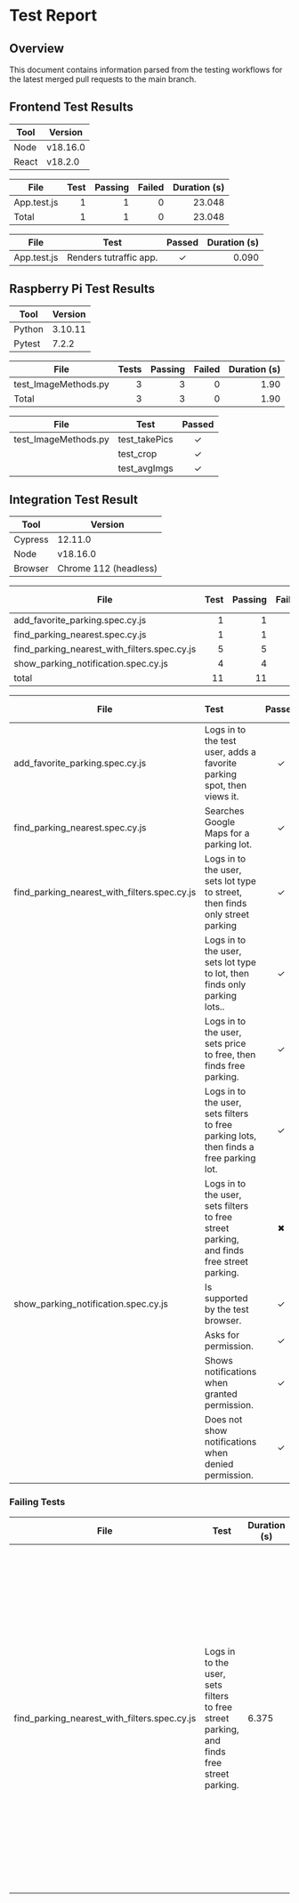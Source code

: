# Test Report

## Overview
This document contains information parsed from the testing workflows for the latest merged pull requests to the main branch.

## Frontend Test Results
| Tool | Version |
|---|---
| Node | v18.16.0
| React | v18.2.0

| File | Test | Passing | Failed | Duration (s)
|---|--:|--:|--:|---:
| App.test.js  | 1 | 1 | 0 | 23.048
| Total | 1 | 1 | 0 | 23.048

| File | Test | Passed | Duration (s)
|---|---|:-:|--:
| App.test.js | Renders tutraffic app. | ✓ | 0.090

## Raspberry Pi Test Results

| Tool | Version |
|---|---
| Python | 3.10.11
| Pytest | 7.2.2

| File | Tests | Passing | Failed | Duration (s)
|---|--:|--:|--:|---:
| test_ImageMethods.py | 3 | 3 | 0 | 1.90
| Total | 3 | 3 | 0 | 1.90

| File | Test | Passed
|---|---|:-:|
| test_ImageMethods.py | test_takePics | ✓
|| test_crop | ✓
|| test_avgImgs | ✓

## Integration Test Result

| Tool | Version |
|---|---
| Cypress | 12.11.0
| Node | v18.16.0
| Browser | Chrome 112 (headless)
                                                                                                    
| File | Test | Passing | Failed | Duration (s)
|---|--:|--:|--:|---:
| add_favorite_parking.spec.cy.js  | 1 | 1 | 0 | 15
| find_parking_nearest.spec.cy.js   | 1 | 1 | 0 | 8
| find_parking_nearest_with_filters.spec.cy.js | 5 | 5 | 0 | 46
| show_parking_notification.spec.cy.js  | 4 | 4 | 0 | 25
| total | 11 | 11 | 0 | 95

| File | Test | Passed | Duration (s)
|---|:--|:-:|--:
| add_favorite_parking.spec.cy.js | Logs in to the test user, adds a favorite parking spot, then views it.| ✓ | 10.873
|find_parking_nearest.spec.cy.js | Searches Google Maps for a parking lot. | ✓ | 3.934
|find_parking_nearest_with_filters.spec.cy.js | Logs in to the user, sets lot type to street, then finds only street parking | ✓ | 11.100
|| Logs in to the user, sets lot type to lot, then finds only parking lots.. | ✓ | 6.153
|| Logs in to the user, sets price to free, then finds free parking. | ✓ | 5.999
|| Logs in to the user, sets filters to free parking lots, then finds a free parking lot. | ✓ | 6.741
|| Logs in to the user, sets filters to free street parking, and finds free street parking. | ✖ | 6.375
|show_parking_notification.spec.cy.js| Is supported by the test browser. | ✓ | 1.241
|| Asks for permission. | ✓ | 2.742
|| Shows notifications when granted permission. | ✓ | 9.719
|| Does not show notifications when denied permission. | ✓ | 8.044

### Failing Tests

| File | Test | Duration (s) | Note
|---|---|---|---
| find_parking_nearest_with_filters.spec.cy.js | Logs in to the user, sets filters to free street parking, and finds free street parking. | 6.375 | The assertion for this test is flaky. One of 3 results occurs during repeated automated trials: 1. Free street parking does not appear. 2. Free street parking appears within the timeout period. 3. Free street parking appears after the timeout period.
